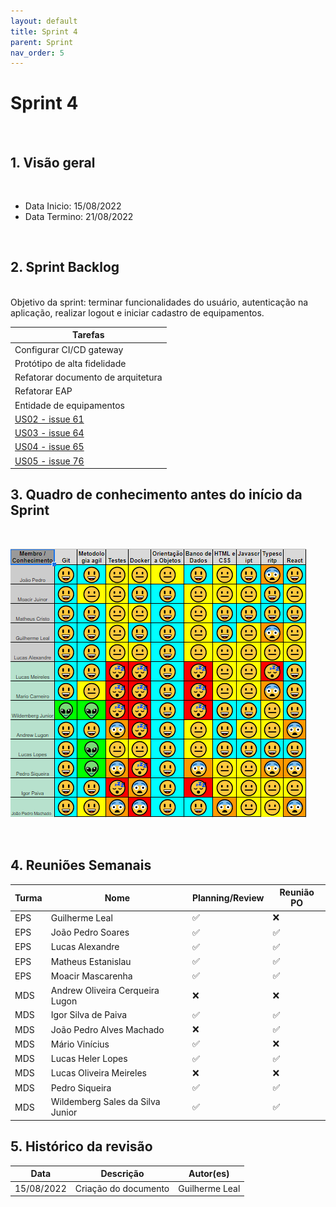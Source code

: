 ```yaml
---
layout: default
title: Sprint 4 
parent: Sprint
nav_order: 5
---
```

# Sprint 4 

<br>

## 1. Visão geral

<br>

- Data Inicio: 15/08/2022
- Data Termino: 21/08/2022

<br>

## 2. Sprint Backlog

<br>
Objetivo da sprint: terminar funcionalidades do usuário, autenticação na aplicação, realizar logout e iniciar cadastro de equipamentos.

|Tarefas|
|--------|
|Configurar CI/CD gateway|
|Protótipo de alta fidelidade|
|Refatorar documento de arquitetura|
|Refatorar EAP|
|Entidade de equipamentos|
|[US02 - issue 61](https://github.com/fga-eps-mds/2022-1-Alectrion-DOC/issues/61)|
|[US03 - issue 64](https://github.com/fga-eps-mds/2022-1-Alectrion-DOC/issues/64)|
|[US04 - issue 65](https://github.com/fga-eps-mds/2022-1-Alectrion-DOC/issues/65)|
|[US05 - issue 76](https://github.com/fga-eps-mds/2022-1-Alectrion-DOC/issues/76)|

## 3. Quadro de conhecimento antes do início da Sprint

<br>

![Quadro de conhecimento Semana ](./assets/sprint2.png)

<br>

## 4. Reuniões Semanais

|Turma|Nome|Planning/Review|Reunião PO|
|--|--|--|--|
|EPS|Guilherme Leal|:white_check_mark:|:x:|
|EPS|João Pedro Soares|:white_check_mark:|:white_check_mark:|
|EPS|Lucas Alexandre|:white_check_mark:|:white_check_mark:|
|EPS|Matheus Estanislau|:white_check_mark:|:white_check_mark:|
|EPS|Moacir Mascarenha|:white_check_mark:|:white_check_mark:|
|MDS|Andrew Oliveira Cerqueira Lugon|:x:|:x:|
|MDS|Igor Silva de Paiva|:white_check_mark:|:white_check_mark:|
|MDS|João Pedro Alves Machado|:x:|:white_check_mark:|
|MDS|Mário Vinícius|:white_check_mark:|:x:|
|MDS|Lucas Heler Lopes|:white_check_mark:|:white_check_mark:|
|MDS|Lucas Oliveira Meireles|:x:|:x:|
|MDS|Pedro Siqueira|:white_check_mark:|:white_check_mark:|
|MDS|Wildemberg Sales da Silva Junior|:white_check_mark:|:white_check_mark:|

## 5. Histórico da revisão

|**Data**|**Descrição**|**Autor(es)**|
|--------|-------------|-------------|
|15/08/2022|Criação do documento| Guilherme Leal |


